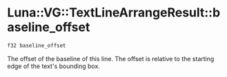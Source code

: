 # Luna::VG::TextLineArrangeResult::baseline_offset

```c++
f32 baseline_offset
```

The offset of the baseline of this line. The offset is relative to the starting edge of the text's bounding box. 

